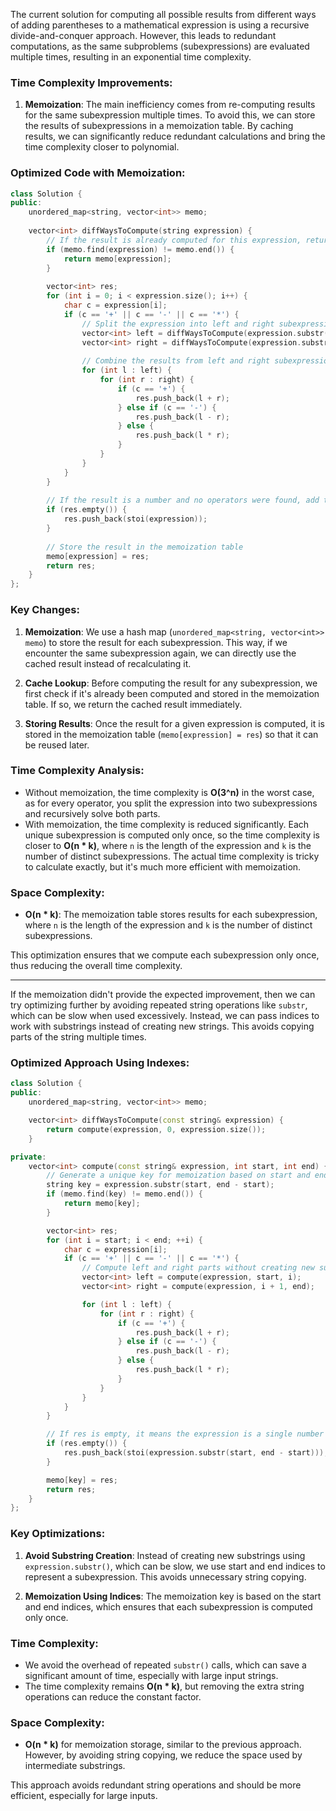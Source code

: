 The current solution for computing all possible results from different ways of adding parentheses to a mathematical expression is using a recursive divide-and-conquer approach. However, this leads to redundant computations, as the same subproblems (subexpressions) are evaluated multiple times, resulting in an exponential time complexity.

### Time Complexity Improvements:
1. **Memoization**: The main inefficiency comes from re-computing results for the same subexpression multiple times. To avoid this, we can store the results of subexpressions in a memoization table. By caching results, we can significantly reduce redundant calculations and bring the time complexity closer to polynomial.

### Optimized Code with Memoization:

```cpp
class Solution {
public:
    unordered_map<string, vector<int>> memo;
    
    vector<int> diffWaysToCompute(string expression) {
        // If the result is already computed for this expression, return it
        if (memo.find(expression) != memo.end()) {
            return memo[expression];
        }
        
        vector<int> res;
        for (int i = 0; i < expression.size(); i++) {
            char c = expression[i];
            if (c == '+' || c == '-' || c == '*') {
                // Split the expression into left and right subexpressions
                vector<int> left = diffWaysToCompute(expression.substr(0, i));
                vector<int> right = diffWaysToCompute(expression.substr(i + 1));
                
                // Combine the results from left and right subexpressions
                for (int l : left) {
                    for (int r : right) {
                        if (c == '+') {
                            res.push_back(l + r);
                        } else if (c == '-') {
                            res.push_back(l - r);
                        } else {
                            res.push_back(l * r);
                        }
                    }
                }
            }
        }
        
        // If the result is a number and no operators were found, add the number
        if (res.empty()) {
            res.push_back(stoi(expression));
        }
        
        // Store the result in the memoization table
        memo[expression] = res;
        return res;
    }
};
```

### Key Changes:
1. **Memoization**: We use a hash map (`unordered_map<string, vector<int>> memo`) to store the result for each subexpression. This way, if we encounter the same subexpression again, we can directly use the cached result instead of recalculating it.

2. **Cache Lookup**: Before computing the result for any subexpression, we first check if it's already been computed and stored in the memoization table. If so, we return the cached result immediately.

3. **Storing Results**: Once the result for a given expression is computed, it is stored in the memoization table (`memo[expression] = res`) so that it can be reused later.

### Time Complexity Analysis:
- Without memoization, the time complexity is **O(3^n)** in the worst case, as for every operator, you split the expression into two subexpressions and recursively solve both parts.
- With memoization, the time complexity is reduced significantly. Each unique subexpression is computed only once, so the time complexity is closer to **O(n * k)**, where `n` is the length of the expression and `k` is the number of distinct subexpressions. The actual time complexity is tricky to calculate exactly, but it's much more efficient with memoization.

### Space Complexity:
- **O(n * k)**: The memoization table stores results for each subexpression, where `n` is the length of the expression and `k` is the number of distinct subexpressions.

This optimization ensures that we compute each subexpression only once, thus reducing the overall time complexity.

--------------------


If the memoization didn't provide the expected improvement, then we can try optimizing further by avoiding repeated string operations like `substr`, which can be slow when used excessively. Instead, we can pass indices to work with substrings instead of creating new strings. This avoids copying parts of the string multiple times.

### Optimized Approach Using Indexes:

```cpp
class Solution {
public:
    unordered_map<string, vector<int>> memo;

    vector<int> diffWaysToCompute(const string& expression) {
        return compute(expression, 0, expression.size());
    }

private:
    vector<int> compute(const string& expression, int start, int end) {
        // Generate a unique key for memoization based on start and end indices
        string key = expression.substr(start, end - start);
        if (memo.find(key) != memo.end()) {
            return memo[key];
        }

        vector<int> res;
        for (int i = start; i < end; ++i) {
            char c = expression[i];
            if (c == '+' || c == '-' || c == '*') {
                // Compute left and right parts without creating new substrings
                vector<int> left = compute(expression, start, i);
                vector<int> right = compute(expression, i + 1, end);

                for (int l : left) {
                    for (int r : right) {
                        if (c == '+') {
                            res.push_back(l + r);
                        } else if (c == '-') {
                            res.push_back(l - r);
                        } else {
                            res.push_back(l * r);
                        }
                    }
                }
            }
        }

        // If res is empty, it means the expression is a single number
        if (res.empty()) {
            res.push_back(stoi(expression.substr(start, end - start)));
        }

        memo[key] = res;
        return res;
    }
};
```

### Key Optimizations:
1. **Avoid Substring Creation**: Instead of creating new substrings using `expression.substr()`, which can be slow, we use start and end indices to represent a subexpression. This avoids unnecessary string copying.
   
2. **Memoization Using Indices**: The memoization key is based on the start and end indices, which ensures that each subexpression is computed only once.

### Time Complexity:
- We avoid the overhead of repeated `substr()` calls, which can save a significant amount of time, especially with large input strings.
- The time complexity remains **O(n * k)**, but removing the extra string operations can reduce the constant factor.

### Space Complexity:
- **O(n * k)** for memoization storage, similar to the previous approach. However, by avoiding string copying, we reduce the space used by intermediate substrings.

This approach avoids redundant string operations and should be more efficient, especially for large inputs.